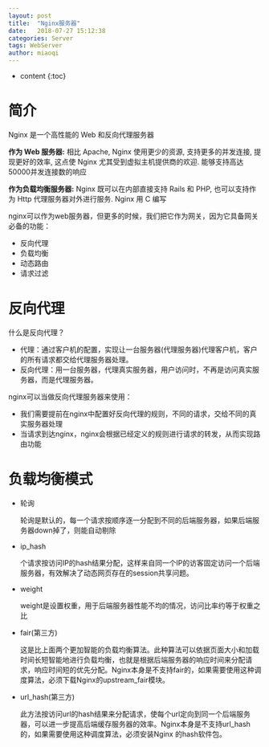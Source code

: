 ```yaml
---
layout: post
title:  "Nginx服务器"
date:   2018-07-27 15:12:38
categories: Server
tags: WebServer
author: miaoqi
---
```


* content
{:toc} 
# 简介

Nginx 是一个高性能的 Web 和反向代理服务器

**作为 Web 服务器:** 相比 Apache, Nginx 使用更少的资源, 支持更多的并发连接, 提现更好的效率, 这点使 Nginx 尤其受到虚拟主机提供商的欢迎. 能够支持高达50000并发连接数的响应

**作为负载均衡服务器:** Nginx 既可以在内部直接支持 Rails 和 PHP, 也可以支持作为 Http 代理服务器对外进行服务. Nginx 用 C 编写

nginx可以作为web服务器，但更多的时候，我们把它作为网关，因为它具备网关必备的功能：

- 反向代理
- 负载均衡
- 动态路由
- 请求过滤

# 反向代理

什么是反向代理？

- 代理：通过客户机的配置，实现让一台服务器(代理服务器)代理客户机，客户的所有请求都交给代理服务器处理。
- 反向代理：用一台服务器，代理真实服务器，用户访问时，不再是访问真实服务器，而是代理服务器。

nginx可以当做反向代理服务器来使用：

- 我们需要提前在nginx中配置好反向代理的规则，不同的请求，交给不同的真实服务器处理
- 当请求到达nginx，nginx会根据已经定义的规则进行请求的转发，从而实现路由功能

# 负载均衡模式

* 轮询

    轮询是默认的，每一个请求按顺序逐一分配到不同的后端服务器，如果后端服务器down掉了，则能自动剔除

* ip_hash

    个请求按访问IP的hash结果分配，这样来自同一个IP的访客固定访问一个后端服务器，有效解决了动态网页存在的session共享问题。

* weight

    weight是设置权重，用于后端服务器性能不均的情况，访问比率约等于权重之比

* fair(第三方)

    这是比上面两个更加智能的负载均衡算法。此种算法可以依据页面大小和加载时间长短智能地进行负载均衡，也就是根据后端服务器的响应时间来分配请求，响应时间短的优先分配。Nginx本身是不支持fair的，如果需要使用这种调度算法，必须下载Nginx的upstream_fair模块。

* url_hash(第三方)

    此方法按访问url的hash结果来分配请求，使每个url定向到同一个后端服务器，可以进一步提高后端缓存服务器的效率。Nginx本身是不支持url_hash的，如果需要使用这种调度算法，必须安装Nginx 的hash软件包。
